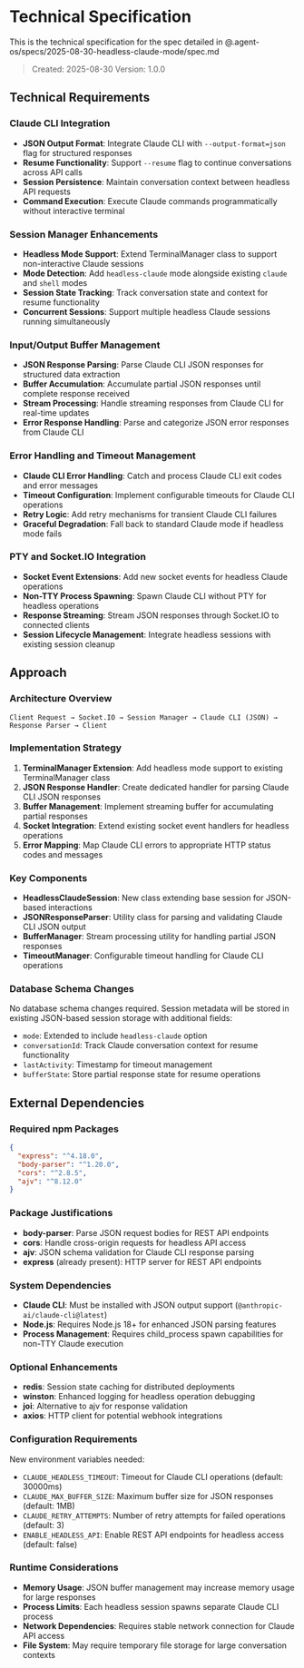 # Technical Specification

This is the technical specification for the spec detailed in @.agent-os/specs/2025-08-30-headless-claude-mode/spec.md

> Created: 2025-08-30
> Version: 1.0.0

## Technical Requirements

### Claude CLI Integration

- **JSON Output Format**: Integrate Claude CLI with `--output-format=json` flag for structured responses
- **Resume Functionality**: Support `--resume` flag to continue conversations across API calls
- **Session Persistence**: Maintain conversation context between headless API requests
- **Command Execution**: Execute Claude commands programmatically without interactive terminal

### Session Manager Enhancements

- **Headless Mode Support**: Extend TerminalManager class to support non-interactive Claude sessions
- **Mode Detection**: Add `headless-claude` mode alongside existing `claude` and `shell` modes
- **Session State Tracking**: Track conversation state and context for resume functionality
- **Concurrent Sessions**: Support multiple headless Claude sessions running simultaneously

### Input/Output Buffer Management

- **JSON Response Parsing**: Parse Claude CLI JSON responses for structured data extraction
- **Buffer Accumulation**: Accumulate partial JSON responses until complete response received
- **Stream Processing**: Handle streaming responses from Claude CLI for real-time updates
- **Error Response Handling**: Parse and categorize JSON error responses from Claude CLI

### Error Handling and Timeout Management

- **Claude CLI Error Handling**: Catch and process Claude CLI exit codes and error messages
- **Timeout Configuration**: Implement configurable timeouts for Claude CLI operations
- **Retry Logic**: Add retry mechanisms for transient Claude CLI failures
- **Graceful Degradation**: Fall back to standard Claude mode if headless mode fails

### PTY and Socket.IO Integration

- **Socket Event Extensions**: Add new socket events for headless Claude operations
- **Non-TTY Process Spawning**: Spawn Claude CLI without PTY for headless operations
- **Response Streaming**: Stream JSON responses through Socket.IO to connected clients
- **Session Lifecycle Management**: Integrate headless sessions with existing session cleanup

## Approach

### Architecture Overview

```
Client Request → Socket.IO → Session Manager → Claude CLI (JSON) → Response Parser → Client
```

### Implementation Strategy

1. **TerminalManager Extension**: Add headless mode support to existing TerminalManager class
2. **JSON Response Handler**: Create dedicated handler for parsing Claude CLI JSON responses
3. **Buffer Management**: Implement streaming buffer for accumulating partial responses
4. **Socket Integration**: Extend existing socket event handlers for headless operations
5. **Error Mapping**: Map Claude CLI errors to appropriate HTTP status codes and messages

### Key Components

- **HeadlessClaudeSession**: New class extending base session for JSON-based interactions
- **JSONResponseParser**: Utility class for parsing and validating Claude CLI JSON output
- **BufferManager**: Stream processing utility for handling partial JSON responses
- **TimeoutManager**: Configurable timeout handling for Claude CLI operations

### Database Schema Changes

No database schema changes required. Session metadata will be stored in existing JSON-based session storage with additional fields:

- `mode`: Extended to include `headless-claude` option
- `conversationId`: Track Claude conversation context for resume functionality
- `lastActivity`: Timestamp for timeout management
- `bufferState`: Store partial response state for resume operations

## External Dependencies

### Required npm Packages

```json
{
  "express": "^4.18.0",
  "body-parser": "^1.20.0",
  "cors": "^2.8.5",
  "ajv": "^8.12.0"
}
```

### Package Justifications

- **body-parser**: Parse JSON request bodies for REST API endpoints
- **cors**: Handle cross-origin requests for headless API access
- **ajv**: JSON schema validation for Claude CLI response parsing
- **express** (already present): HTTP server for REST API endpoints

### System Dependencies

- **Claude CLI**: Must be installed with JSON output support (`@anthropic-ai/claude-cli@latest`)
- **Node.js**: Requires Node.js 18+ for enhanced JSON parsing features
- **Process Management**: Requires child_process spawn capabilities for non-TTY Claude execution

### Optional Enhancements

- **redis**: Session state caching for distributed deployments
- **winston**: Enhanced logging for headless operation debugging
- **joi**: Alternative to ajv for response validation
- **axios**: HTTP client for potential webhook integrations

### Configuration Requirements

New environment variables needed:

- `CLAUDE_HEADLESS_TIMEOUT`: Timeout for Claude CLI operations (default: 30000ms)
- `CLAUDE_MAX_BUFFER_SIZE`: Maximum buffer size for JSON responses (default: 1MB)
- `CLAUDE_RETRY_ATTEMPTS`: Number of retry attempts for failed operations (default: 3)
- `ENABLE_HEADLESS_API`: Enable REST API endpoints for headless access (default: false)

### Runtime Considerations

- **Memory Usage**: JSON buffer management may increase memory usage for large responses
- **Process Limits**: Each headless session spawns separate Claude CLI process
- **Network Dependencies**: Requires stable network connection for Claude API access
- **File System**: May require temporary file storage for large conversation contexts